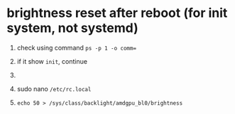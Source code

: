 # brightness reset after reboot (for init system, not systemd)

1. check using command `ps -p 1 -o comm=`

2. if it show `init`, continue

3. 

3. sudo nano `/etc/rc.local`

4. `echo 50 > /sys/class/backlight/amdgpu_bl0/brightness`